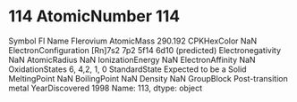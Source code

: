 # 114 AtomicNumber                                           114
Symbol                                                  Fl
Name                                             Flerovium
AtomicMass                                         290.192
CPKHexColor                                            NaN
ElectronConfiguration    [Rn]7s2 7p2 5f14 6d10 (predicted)
Electronegativity                                      NaN
AtomicRadius                                           NaN
IonizationEnergy                                       NaN
ElectronAffinity                                       NaN
OxidationStates                               6, 4,2, 1, 0
StandardState                       Expected to be a Solid
MeltingPoint                                           NaN
BoilingPoint                                           NaN
Density                                                NaN
GroupBlock                           Post-transition metal
YearDiscovered                                        1998
Name: 113, dtype: object
